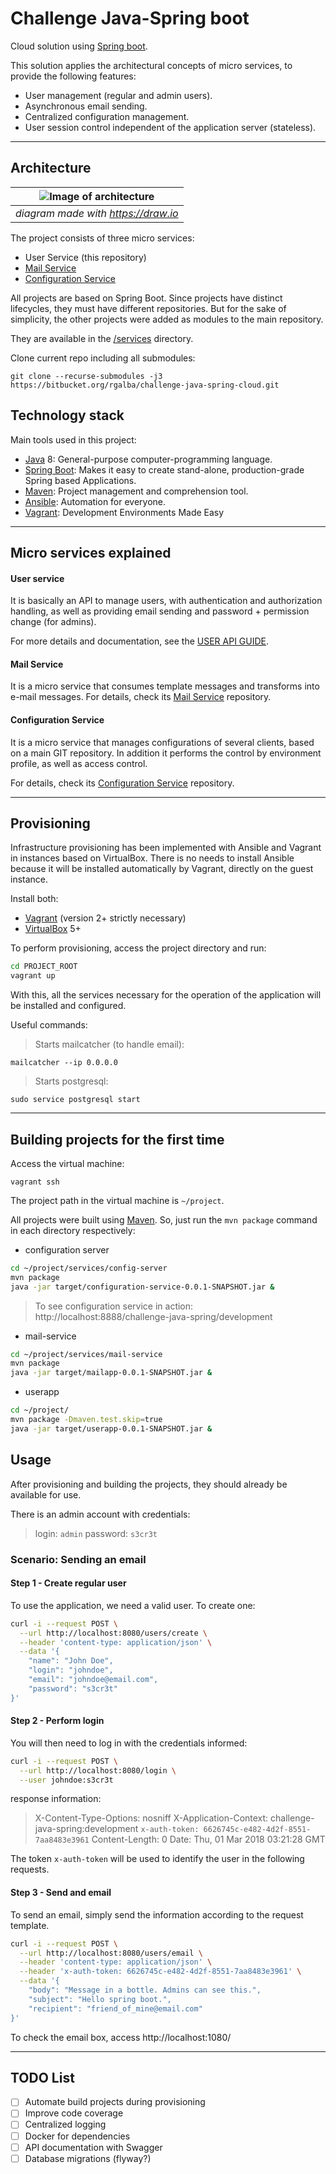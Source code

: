 # Challenge Java-Spring boot

Cloud solution using [Spring boot].

This solution applies the architectural concepts of micro services, to provide the following features:

- User management (regular and admin users).
- Asynchronous email sending.
- Centralized configuration management.
- User session control independent of the application server (stateless).

---

## Architecture

|![Image of architecture](/doc/architecture.jpg)|
|:--:|
|*diagram made with https://draw.io*|

The project consists of three micro services:

- User Service (this repository)
- [Mail Service]
- [Configuration Service]

All projects are based on Spring Boot. Since projects have distinct lifecycles, they must have different repositories. But for the sake of simplicity, the other projects were added as modules to the main repository.

They are available in the [/services] directory.

Clone current repo including all submodules:
```
git clone --recurse-submodules -j3 https://bitbucket.org/rgalba/challenge-java-spring-cloud.git
```

## Technology stack
Main tools used in this project:

- [Java] 8: General-purpose computer-programming language.
- [Spring Boot]: Makes it easy to create stand-alone, production-grade Spring based Applications.
- [Maven]: Project management and comprehension tool.
- [Ansible]: Automation for everyone.
- [Vagrant]: Development Environments Made Easy

---

## Micro services explained
#### User service

It is basically an API to manage users, with authentication and authorization handling, as well as providing email sending and password + permission change (for admins).

For more details and documentation, see the [USER API GUIDE].

#### Mail Service

It is a micro service that consumes template messages and transforms into e-mail messages.
For details, check its [Mail Service] repository.

#### Configuration Service

It is a micro service that manages configurations of several clients, based on a main GIT repository. In addition it performs the control by environment profile, as well as access control.

For details, check its [Configuration Service] repository.

---

## Provisioning

Infrastructure provisioning has been implemented with Ansible and Vagrant in instances based on VirtualBox.
There is no needs to install Ansible because it will be installed automatically by Vagrant, directly on the guest instance.

Install both:

- [Vagrant] (version 2+ strictly necessary)
- [VirtualBox] 5+

To perform provisioning, access the project directory and run:
```sh
cd PROJECT_ROOT
vagrant up
```

With this, all the services necessary for the operation of the application will be installed and configured.

Useful commands:

> Starts mailcatcher (to handle email):
```
mailcatcher --ip 0.0.0.0
```

> Starts postgresql:
```
sudo service postgresql start
```

---

## Building projects for the first time

Access the virtual machine:
```
vagrant ssh
```

The project path in the virtual machine is `~/project`.

All projects were built using [Maven]. So, just run the `mvn package` command in each directory respectively:

- configuration server
```sh
cd ~/project/services/config-server
mvn package
java -jar target/configuration-service-0.0.1-SNAPSHOT.jar &
```
> To see configuration service in action: http://localhost:8888/challenge-java-spring/development

- mail-service
```sh
cd ~/project/services/mail-service
mvn package
java -jar target/mailapp-0.0.1-SNAPSHOT.jar &
```

- userapp
```sh
cd ~/project/
mvn package -Dmaven.test.skip=true
java -jar target/userapp-0.0.1-SNAPSHOT.jar &
```

## Usage

After provisioning and building the projects, they should already be available for use.

There is an admin account with credentials:

> login: `admin`
  password: `s3cr3t`

### Scenario: Sending an email
#### Step 1 - Create regular user
To use the application, we need a valid user. To create one:

```sh
curl -i --request POST \
  --url http://localhost:8080/users/create \
  --header 'content-type: application/json' \
  --data '{
	"name": "John Doe",
	"login": "johndoe",
	"email": "johndoe@email.com",
	"password": "s3cr3t"
}'
```

#### Step 2 - Perform login
You will then need to log in with the credentials informed:
```sh
curl -i --request POST \
  --url http://localhost:8080/login \
  --user johndoe:s3cr3t
```
response information:

> X-Content-Type-Options: nosniff
X-Application-Context: challenge-java-spring:development
`x-auth-token: 6626745c-e482-4d2f-8551-7aa8483e3961`
Content-Length: 0
Date: Thu, 01 Mar 2018 03:21:28 GMT

The token `x-auth-token` will be used to identify the user in the following requests.

#### Step 3 - Send and email

To send an email, simply send the information according to the request template.

```sh
curl -i --request POST \
  --url http://localhost:8080/users/email \
  --header 'content-type: application/json' \
  --header 'x-auth-token: 6626745c-e482-4d2f-8551-7aa8483e3961' \
  --data '{
	"body": "Message in a bottle. Admins can see this.",
	"subject": "Hello spring boot.",
	"recipient": "friend_of_mine@email.com"
}'
```

To check the email box, access http://localhost:1080/

---

## TODO List
- [ ] Automate build projects during provisioning
- [ ] Improve code coverage
- [ ] Centralized logging
- [ ] Docker for dependencies
- [ ] API documentation with Swagger
- [ ] Database migrations (flyway?)

[Spring boot]: https://projects.spring.io/spring-boot/
[Maven]: https://maven.apache.org/
[Mail Service]: https://bitbucket.org/rgalba/mailapp
[Configuration Service]: https://bitbucket.org/rgalba/java-spring-config-server
[USER API GUIDE]: README-API.md
[Vagrant]: https://www.vagrantup.com/
[VirtualBox]: https://www.virtualbox.org/
[/services]: /services
[Java]: https://java.com
[Ansible]: https://www.ansible.com
